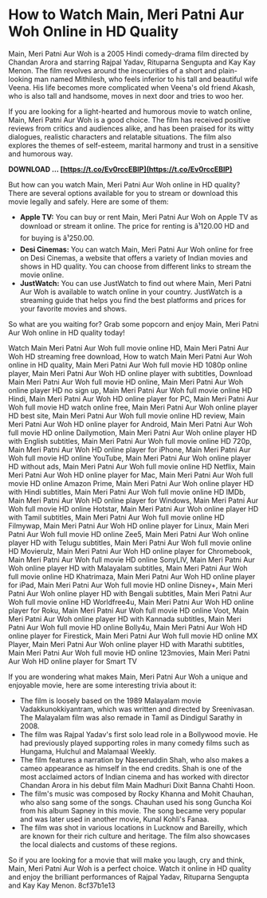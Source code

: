 # How to Watch Main, Meri Patni Aur Woh Online in HD Quality
 
Main, Meri Patni Aur Woh is a 2005 Hindi comedy-drama film directed by Chandan Arora and starring Rajpal Yadav, Rituparna Sengupta and Kay Kay Menon. The film revolves around the insecurities of a short and plain-looking man named Mithilesh, who feels inferior to his tall and beautiful wife Veena. His life becomes more complicated when Veena's old friend Akash, who is also tall and handsome, moves in next door and tries to woo her.
 
If you are looking for a light-hearted and humorous movie to watch online, Main, Meri Patni Aur Woh is a good choice. The film has received positive reviews from critics and audiences alike, and has been praised for its witty dialogues, realistic characters and relatable situations. The film also explores the themes of self-esteem, marital harmony and trust in a sensitive and humorous way.
 
**DOWNLOAD … [https://t.co/Ev0rccEBlP](https://t.co/Ev0rccEBlP)**


 
But how can you watch Main, Meri Patni Aur Woh online in HD quality? There are several options available for you to stream or download this movie legally and safely. Here are some of them:
 
- **Apple TV:** You can buy or rent Main, Meri Patni Aur Woh on Apple TV as download or stream it online. The price for renting is â¹120.00 HD and for buying is â¹250.00.
- **Desi Cinemas:** You can watch Main, Meri Patni Aur Woh online for free on Desi Cinemas, a website that offers a variety of Indian movies and shows in HD quality. You can choose from different links to stream the movie online.
- **JustWatch:** You can use JustWatch to find out where Main, Meri Patni Aur Woh is available to watch online in your country. JustWatch is a streaming guide that helps you find the best platforms and prices for your favorite movies and shows.

So what are you waiting for? Grab some popcorn and enjoy Main, Meri Patni Aur Woh online in HD quality today!
 
Watch Main Meri Patni Aur Woh full movie online HD,  Main Meri Patni Aur Woh HD streaming free download,  How to watch Main Meri Patni Aur Woh online in HD quality,  Main Meri Patni Aur Woh full movie HD 1080p online player,  Main Meri Patni Aur Woh HD online player with subtitles,  Download Main Meri Patni Aur Woh full movie HD online,  Main Meri Patni Aur Woh online player HD no sign up,  Main Meri Patni Aur Woh full movie online HD Hindi,  Main Meri Patni Aur Woh HD online player for PC,  Main Meri Patni Aur Woh full movie HD watch online free,  Main Meri Patni Aur Woh online player HD best site,  Main Meri Patni Aur Woh full movie online HD review,  Main Meri Patni Aur Woh HD online player for Android,  Main Meri Patni Aur Woh full movie HD online Dailymotion,  Main Meri Patni Aur Woh online player HD with English subtitles,  Main Meri Patni Aur Woh full movie online HD 720p,  Main Meri Patni Aur Woh HD online player for iPhone,  Main Meri Patni Aur Woh full movie HD online YouTube,  Main Meri Patni Aur Woh online player HD without ads,  Main Meri Patni Aur Woh full movie online HD Netflix,  Main Meri Patni Aur Woh HD online player for Mac,  Main Meri Patni Aur Woh full movie HD online Amazon Prime,  Main Meri Patni Aur Woh online player HD with Hindi subtitles,  Main Meri Patni Aur Woh full movie online HD IMDb,  Main Meri Patni Aur Woh HD online player for Windows,  Main Meri Patni Aur Woh full movie HD online Hotstar,  Main Meri Patni Aur Woh online player HD with Tamil subtitles,  Main Meri Patni Aur Woh full movie online HD Filmywap,  Main Meri Patni Aur Woh HD online player for Linux,  Main Meri Patni Aur Woh full movie HD online Zee5,  Main Meri Patni Aur Woh online player HD with Telugu subtitles,  Main Meri Patni Aur Woh full movie online HD Movierulz,  Main Meri Patni Aur Woh HD online player for Chromebook,  Main Meri Patni Aur Woh full movie HD online SonyLIV,  Main Meri Patni Aur Woh online player HD with Malayalam subtitles,  Main Meri Patni Aur Woh full movie online HD Khatrimaza,  Main Meri Patni Aur Woh HD online player for iPad,  Main Meri Patni Aur Woh full movie HD online Disney+,  Main Meri Patni Aur Woh online player HD with Bengali subtitles,  Main Meri Patni Aur Woh full movie online HD Worldfree4u,  Main Meri Patni Aur Woh HD online player for Roku,  Main Meri Patni Aur Woh full movie HD online Voot,  Main Meri Patni Aur Woh online player HD with Kannada subtitles,  Main Meri Patni Aur Woh full movie HD online Bolly4u,  Main Meri Patni Aur Woh HD online player for Firestick,  Main Meri Patni Aur Woh full movie HD online MX Player,  Main Meri Patni Aur Woh online player HD with Marathi subtitles,  Main Meri Patni Aur Woh full movie HD online 123movies,  Main Meri Patni Aur Woh HD online player for Smart TV
  
If you are wondering what makes Main, Meri Patni Aur Woh a unique and enjoyable movie, here are some interesting trivia about it:

- The film is loosely based on the 1989 Malayalam movie Vadakkunokkiyantram, which was written and directed by Sreenivasan. The Malayalam film was also remade in Tamil as Dindigul Sarathy in 2008.
- The film was Rajpal Yadav's first solo lead role in a Bollywood movie. He had previously played supporting roles in many comedy films such as Hungama, Hulchul and Malamaal Weekly.
- The film features a narration by Naseeruddin Shah, who also makes a cameo appearance as himself in the end credits. Shah is one of the most acclaimed actors of Indian cinema and has worked with director Chandan Arora in his debut film Main Madhuri Dixit Banna Chahti Hoon.
- The film's music was composed by Rocky Khanna and Mohit Chauhan, who also sang some of the songs. Chauhan used his song Guncha Koi from his album Sapney in this movie. The song became very popular and was later used in another movie, Kunal Kohli's Fanaa.
- The film was shot in various locations in Lucknow and Bareilly, which are known for their rich culture and heritage. The film also showcases the local dialects and customs of these regions.

So if you are looking for a movie that will make you laugh, cry and think, Main, Meri Patni Aur Woh is a perfect choice. Watch it online in HD quality and enjoy the brilliant performances of Rajpal Yadav, Rituparna Sengupta and Kay Kay Menon.
 8cf37b1e13
 
